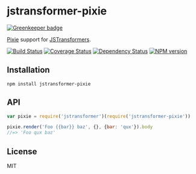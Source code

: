 # jstransformer-pixie

[![Greenkeeper badge](https://badges.greenkeeper.io/jstransformers/jstransformer-pixie.svg)](https://greenkeeper.io/)

[Pixie](https://github.com/jamen/pixie) support for [JSTransformers](http://github.com/jstransformers).

[![Build Status](https://img.shields.io/travis/jstransformers/jstransformer-pixie/master.svg)](https://travis-ci.org/jstransformers/jstransformer-pixie)
[![Coverage Status](https://img.shields.io/codecov/c/github/jstransformers/jstransformer-pixie/master.svg)](https://codecov.io/gh/jstransformers/jstransformer-pixie)
[![Dependency Status](https://img.shields.io/david/jstransformers/jstransformer-pixie/master.svg)](http://david-dm.org/jstransformers/jstransformer-pixie)
[![NPM version](https://img.shields.io/npm/v/jstransformer-pixie.svg)](https://www.npmjs.org/package/jstransformer-pixie)

## Installation

    npm install jstransformer-pixie

## API

```js
var pixie = require('jstransformer')(require('jstransformer-pixie'))

pixie.render('Foo {{bar}} baz', {}, {bar: 'qux'}).body
//=> 'Foo qux baz'
```

## License

MIT
